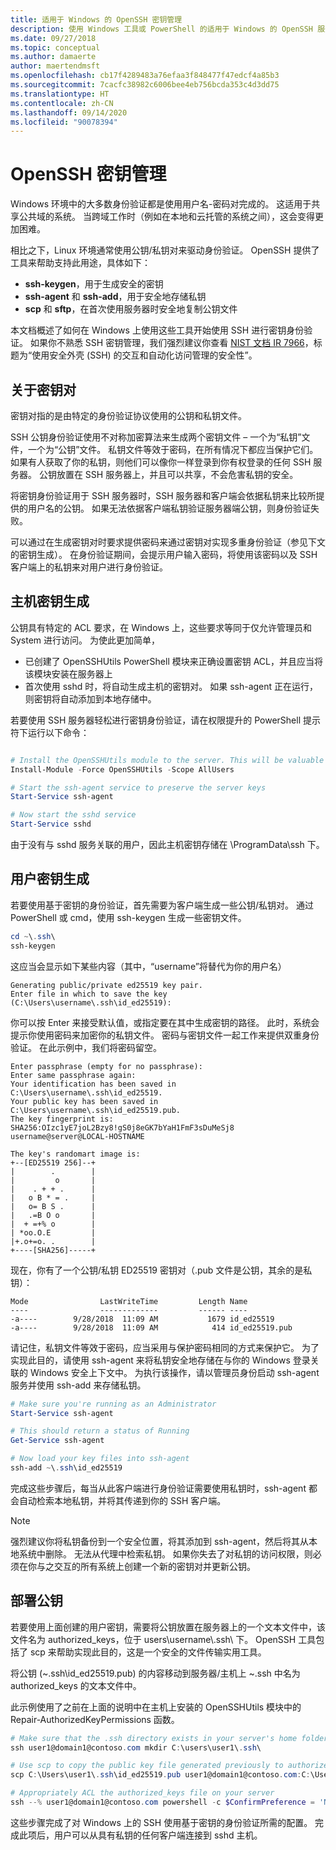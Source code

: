 ```yaml
---
title: 适用于 Windows 的 OpenSSH 密钥管理
description: 使用 Windows 工具或 PowerShell 的适用于 Windows 的 OpenSSH 服务器密钥管理。
ms.date: 09/27/2018
ms.topic: conceptual
ms.author: damaerte
author: maertendmsft
ms.openlocfilehash: cb17f4289483a76efaa3f848477f47edcf4a85b3
ms.sourcegitcommit: 7cacfc38982c6006bee4eb756bcda353c4d3dd75
ms.translationtype: HT
ms.contentlocale: zh-CN
ms.lasthandoff: 09/14/2020
ms.locfileid: "90078394"
---
```

# <a name="openssh-key-management"></a>OpenSSH 密钥管理

Windows 环境中的大多数身份验证都是使用用户名-密码对完成的。
这适用于共享公共域的系统。
当跨域工作时（例如在本地和云托管的系统之间），这会变得更加困难。

相比之下，Linux 环境通常使用公钥/私钥对来驱动身份验证。
OpenSSH 提供了工具来帮助支持此用途，具体如下：

* __ssh-keygen__，用于生成安全的密钥
* __ssh-agent__ 和 __ssh-add__，用于安全地存储私钥
* __scp__ 和 __sftp__，在首次使用服务器时安全地复制公钥文件

本文档概述了如何在 Windows 上使用这些工具开始使用 SSH 进行密钥身份验证。
如果你不熟悉 SSH 密钥管理，我们强烈建议你查看 [NIST 文档 IR 7966](http://nvlpubs.nist.gov/nistpubs/ir/2015/NIST.IR.7966.pdf)，标题为“使用安全外壳 (SSH) 的交互和自动化访问管理的安全性”。

## <a name="about-key-pairs"></a>关于密钥对

密钥对指的是由特定的身份验证协议使用的公钥和私钥文件。

SSH 公钥身份验证使用不对称加密算法来生成两个密钥文件 – 一个为“私钥”文件，一个为“公钥”文件。 私钥文件等效于密码，在所有情况下都应当保护它们。 如果有人获取了你的私钥，则他们可以像你一样登录到你有权登录的任何 SSH 服务器。 公钥放置在 SSH 服务器上，并且可以共享，不会危害私钥的安全。

将密钥身份验证用于 SSH 服务器时，SSH 服务器和客户端会依据私钥来比较所提供的用户名的公钥。 如果无法依据客户端私钥验证服务器端公钥，则身份验证失败。

可以通过在生成密钥对时要求提供密码来通过密钥对实现多重身份验证（参见下文的密钥生成）。
在身份验证期间，会提示用户输入密码，将使用该密码以及 SSH 客户端上的私钥来对用户进行身份验证。

## <a name="host-key-generation"></a>主机密钥生成

公钥具有特定的 ACL 要求，在 Windows 上，这些要求等同于仅允许管理员和 System 进行访问。
为使此更加简单，

* 已创建了 OpenSSHUtils PowerShell 模块来正确设置密钥 ACL，并且应当将该模块安装在服务器上
* 首次使用 sshd 时，将自动生成主机的密钥对。 如果 ssh-agent 正在运行，则密钥将自动添加到本地存储中。

若要使用 SSH 服务器轻松进行密钥身份验证，请在权限提升的 PowerShell 提示符下运行以下命令：

```powershell

# Install the OpenSSHUtils module to the server. This will be valuable when deploying user keys.
Install-Module -Force OpenSSHUtils -Scope AllUsers

# Start the ssh-agent service to preserve the server keys
Start-Service ssh-agent

# Now start the sshd service
Start-Service sshd
```

由于没有与 sshd 服务关联的用户，因此主机密钥存储在 \ProgramData\ssh 下。

## <a name="user-key-generation"></a>用户密钥生成

若要使用基于密钥的身份验证，首先需要为客户端生成一些公钥/私钥对。
通过 PowerShell 或 cmd，使用 ssh-keygen 生成一些密钥文件。

```powershell
cd ~\.ssh\
ssh-keygen
```

这应当会显示如下某些内容（其中，“username”将替代为你的用户名）

```
Generating public/private ed25519 key pair.
Enter file in which to save the key (C:\Users\username\.ssh\id_ed25519):
```

你可以按 Enter 来接受默认值，或指定要在其中生成密钥的路径。
此时，系统会提示你使用密码来加密你的私钥文件。
密码与密钥文件一起工作来提供双重身份验证。
在此示例中，我们将密码留空。

```
Enter passphrase (empty for no passphrase):
Enter same passphrase again:
Your identification has been saved in C:\Users\username\.ssh\id_ed25519.
Your public key has been saved in C:\Users\username\.ssh\id_ed25519.pub.
The key fingerprint is:
SHA256:OIzc1yE7joL2Bzy8!gS0j8eGK7bYaH1FmF3sDuMeSj8 username@server@LOCAL-HOSTNAME

The key's randomart image is:
+--[ED25519 256]--+
|        .        |
|         o       |
|    . + + .      |
|   o B * = .     |
|   o= B S .      |
|   .=B O o       |
|  + =+% o        |
| *oo.O.E         |
|+.o+=o. .        |
+----[SHA256]-----+
```

现在，你有了一个公钥/私钥 ED25519 密钥对（.pub 文件是公钥，其余的是私钥）：

```
Mode                LastWriteTime         Length Name
----                -------------         ------ ----
-a----        9/28/2018  11:09 AM           1679 id_ed25519
-a----        9/28/2018  11:09 AM            414 id_ed25519.pub
```

请记住，私钥文件等效于密码，应当采用与保护密码相同的方式来保护它。
为了实现此目的，请使用 ssh-agent 来将私钥安全地存储在与你的 Windows 登录关联的 Windows 安全上下文中。
为执行该操作，请以管理员身份启动 ssh-agent 服务并使用 ssh-add 来存储私钥。

```powershell
# Make sure you're running as an Administrator
Start-Service ssh-agent

# This should return a status of Running
Get-Service ssh-agent

# Now load your key files into ssh-agent
ssh-add ~\.ssh\id_ed25519

```

完成这些步骤后，每当从此客户端进行身份验证需要使用私钥时，ssh-agent 都会自动检索本地私钥，并将其传递到你的 SSH 客户端。

> [!NOTE]
> 强烈建议你将私钥备份到一个安全位置，将其添加到 ssh-agent，然后将其从本地系统中删除。
> 无法从代理中检索私钥。
> 如果你失去了对私钥的访问权限，则必须在你与之交互的所有系统上创建一个新的密钥对并更新公钥。

## <a name="deploying-the-public-key"></a>部署公钥

若要使用上面创建的用户密钥，需要将公钥放置在服务器上的一个文本文件中，该文件名为 authorized_keys，位于 users\username\\.ssh\\ 下。
OpenSSH 工具包括了 scp 来帮助实现此目的，这是一个安全的文件传输实用工具。

将公钥 (~\.ssh\id_ed25519.pub) 的内容移动到服务器/主机上 ~\.ssh 中名为 authorized_keys 的文本文件中。

此示例使用了之前在上面的说明中在主机上安装的 OpenSSHUtils 模块中的 Repair-AuthorizedKeyPermissions 函数。

```powershell
# Make sure that the .ssh directory exists in your server's home folder
ssh user1@domain1@contoso.com mkdir C:\users\user1\.ssh\

# Use scp to copy the public key file generated previously to authorized_keys on your server
scp C:\Users\user1\.ssh\id_ed25519.pub user1@domain1@contoso.com:C:\Users\user1\.ssh\authorized_keys

# Appropriately ACL the authorized_keys file on your server
ssh --% user1@domain1@contoso.com powershell -c $ConfirmPreference = 'None'; Repair-AuthorizedKeyPermission C:\Users\user1\.ssh\authorized_keys
```

这些步骤完成了对 Windows 上的 SSH 使用基于密钥的身份验证所需的配置。
完成此项后，用户可以从具有私钥的任何客户端连接到 sshd 主机。
